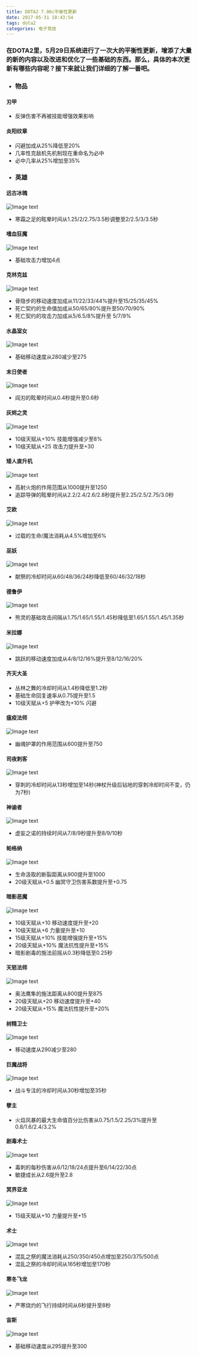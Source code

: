 ```yaml
---
title: DOTA2 7.06c平衡性更新
date: 2017-05-31 18:43:54
tags: dota2
categories: 电子竞技
---
```

###  在DOTA2里，5月29日系统进行了一次大的平衡性更新，增添了大量的新的内容以及改进和优化了一些基础的东西。那么，具体的本次更新有哪些内容呢？接下来就让我们详细的了解一番吧。
<!-- more -->

- ###  物品 
#### 刃甲
- 反弹伤害不再被技能增强效果影响
#### 炎阳纹章
- 闪避加成从25%降低至20%
- 几率性克敌机先机制现在重命名为必中
- 必中几率从25%增加至35%
- ### 英雄
#### 远古冰魄
![Image text](https://raw.githubusercontent.com/leafxixi/Blog/master/themes/leafxixi/source/images/binghun.png)
- 寒霜之足的眩晕时间从1.25/2/2.75/3.5秒调整至2/2.5/3/3.5秒
#### 嗜血狂魔
![Image text](https://raw.githubusercontent.com/leafxixi/Blog/master/themes/leafxixi/source/images/bs.png)
- 基础攻击力增加4点
#### 克林克兹
![Image text](https://raw.githubusercontent.com/leafxixi/Blog/master/themes/leafxixi/source/images/bone.png)
- 骨隐步的移动速度加成从11/22/33/44%提升至15/25/35/45%
- 死亡契约的生命值加成从50/65/80%提升至50/70/90%
- 死亡契约的攻击力加成从5/6.5/8%提升至 5/7/9%
#### 水晶室女
![Image text](https://raw.githubusercontent.com/leafxixi/Blog/master/themes/leafxixi/source/images/cm.png)
- 基础移动速度从280减少至275
#### 末日使者
![Image text](https://raw.githubusercontent.com/leafxixi/Blog/master/themes/leafxixi/source/images/doom.png)
- 阎刃的眩晕时间从0.4秒提升至0.6秒
#### 灰烬之灵
![Image text](https://raw.githubusercontent.com/leafxixi/Blog/master/themes/leafxixi/source/images/huomao.png)
- 10级天赋从+10% 技能增强减少至8%
- 10级天赋从+25 攻击力提升至+30
#### 矮人直升机
![Image text](https://raw.githubusercontent.com/leafxixi/Blog/master/themes/leafxixi/source/images/feiji.png)
- 高射火炮的作用范围从1000提升至1250
- 追踪导弹的眩晕时间从2.2/2.4/2.6/2.8秒提升至2.25/2.5/2.75/3.0秒
#### 艾欧
![Image text](https://raw.githubusercontent.com/leafxixi/Blog/master/themes/leafxixi/source/images/io.png)
- 过载的生命/魔法消耗从4.5%增加至6%
#### 巫妖
![Image text](https://raw.githubusercontent.com/leafxixi/Blog/master/themes/leafxixi/source/images/lich.png)
- 献祭的冷却时间从60/48/36/24秒降低至60/46/32/18秒
#### 德鲁伊
![Image text](https://raw.githubusercontent.com/leafxixi/Blog/master/themes/leafxixi/source/images/ld.png)
- 熊灵的基础攻击间隔从1.75/1.65/1.55/1.45秒降低至1.65/1.55/1.45/1.35秒
#### 米拉娜
![Image text](https://raw.githubusercontent.com/leafxixi/Blog/master/themes/leafxixi/source/images/potm.png)
- 跳跃的移动速度加成从4/8/12/16%提升至8/12/16/20%
#### 齐天大圣
- 丛林之舞的冷却时间从1.4秒降低至1.2秒
- 基础生命回复速率从0.75提升至1.5
- 10级天赋从+5 护甲改为+10% 闪避
#### 瘟疫法师
![Image text](https://raw.githubusercontent.com/leafxixi/Blog/master/themes/leafxixi/source/images/nec.png)
- 幽魂护罩的作用范围从600提升至750
#### 司夜刺客
![Image text](https://raw.githubusercontent.com/leafxixi/Blog/master/themes/leafxixi/source/images/na.png)
- 穿刺的冷却时间从13秒增加至14秒(神杖升级后钻地的穿刺冷却时间不变，仍为7秒)
#### 神谕者
![Image text](https://raw.githubusercontent.com/leafxixi/Blog/master/themes/leafxixi/source/images/shenyu.png)
- 虚妄之诺的持续时间从7/8/9秒提升至8/9/10秒
#### 帕格纳
![Image text](https://raw.githubusercontent.com/leafxixi/Blog/master/themes/leafxixi/source/images/pagna.png)
- 生命汲取的断裂距离从900提升至1000
- 20级天赋从+0.5 幽冥守卫伤害系数提升至+0.75
#### 暗影恶魔
![Image text](https://raw.githubusercontent.com/leafxixi/Blog/master/themes/leafxixi/source/images/dugou.png)
- 10级天赋从+10 移动速度提升至+20
- 10级天赋从+6 力量提升至+10
- 15级天赋从+10% 技能增强提升至+15%
- 20级天赋从+10% 魔法抗性提升至+15%
- 暗影剧毒的施法前摇从0.3秒降低至0.25秒
#### 天怒法师
![Image text](https://raw.githubusercontent.com/leafxixi/Blog/master/themes/leafxixi/source/images/tiannu.png)
- 奥法鹰隼的施法距离从800提升至875
- 20级天赋从+20 移动速度提升至+40
- 20级天赋从+15% 魔法抗性提升至+20%
#### 树精卫士
![Image text](https://raw.githubusercontent.com/leafxixi/Blog/master/themes/leafxixi/source/images/tp.png)
- 移动速度从290减少至280
#### 巨魔战将
![Image text](https://raw.githubusercontent.com/leafxixi/Blog/master/themes/leafxixi/source/images/tw.png)
- 战斗专注的冷却时间从30秒增加至35秒
#### 孽主
- 火焰风暴的最大生命值百分比伤害从0.75/1.5/2.25/3%提升至0.8/1.6/2.4/3.2%
#### 剧毒术士
![Image text](https://raw.githubusercontent.com/leafxixi/Blog/master/themes/leafxixi/source/images/veno.png)
- 毒刺的每秒伤害从6/12/18/24点提升至6/14/22/30点
- 敏捷成长从2.6提升至2.8
#### 冥界亚龙
![Image text](https://raw.githubusercontent.com/leafxixi/Blog/master/themes/leafxixi/source/images/viper.png)
- 15级天赋从+10 力量提升至+15
#### 术士
![Image text](https://raw.githubusercontent.com/leafxixi/Blog/master/themes/leafxixi/source/images/wl.png)
- 混乱之祭的魔法消耗从250/350/450点增加至250/375/500点
- 混乱之祭的冷却时间从165秒增加至170秒
#### 寒冬飞龙
![Image text](https://raw.githubusercontent.com/leafxixi/Blog/master/themes/leafxixi/source/images/binglong.png)
- 严寒烧灼的飞行持续时间从6秒提升至8秒
#### 宙斯
![Image text](https://raw.githubusercontent.com/leafxixi/Blog/master/themes/leafxixi/source/images/zeus.png)
- 基础移动速度从295提升至300